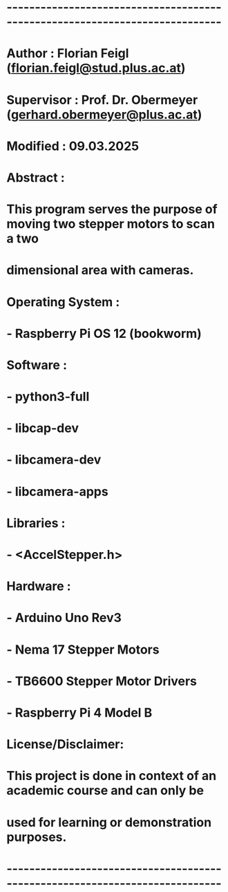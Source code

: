 # ----------------------------------------------------------------------------
# Author            : Florian Feigl (florian.feigl@stud.plus.ac.at)
# Supervisor        : Prof. Dr. Obermeyer (gerhard.obermeyer@plus.ac.at)
# Modified          : 09.03.2025
#
# Abstract          :
# This program serves the purpose of moving two stepper motors to scan a two
# dimensional area with cameras.
#
# Operating System  :
#   - Raspberry Pi OS 12 (bookworm)
#
# Software          :
#   - python3-full
#   - libcap-dev
#   - libcamera-dev
#   - libcamera-apps
#
# Libraries         :
#   - <AccelStepper.h>
#
# Hardware          :
#   - Arduino Uno Rev3
#   - Nema 17 Stepper Motors
#   - TB6600 Stepper Motor Drivers
#   - Raspberry Pi 4 Model B
#
# License/Disclaimer:
# This project is done in context of an academic course and can only be
# used for learning or demonstration purposes.
# ----------------------------------------------------------------------------


